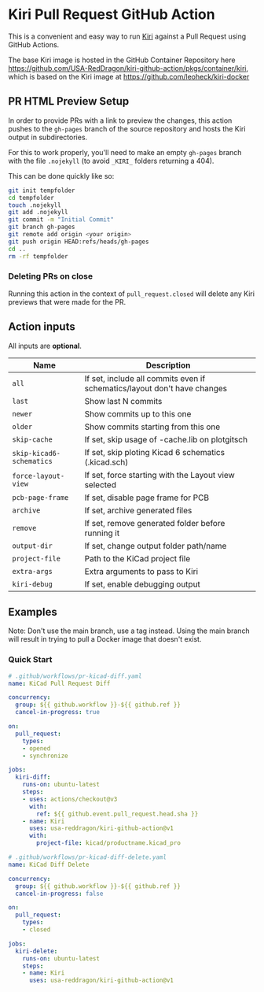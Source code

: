 
# Kiri Pull Request GitHub Action

This is a convenient and easy way to run [Kiri](https://github.com/leoheck/kiri) against a Pull Request using GitHub Actions.

The base Kiri image is hosted in the GitHub Container Repository here <https://github.com/USA-RedDragon/kiri-github-action/pkgs/container/kiri>,
which is based on the Kiri image at <https://github.com/leoheck/kiri-docker>

## PR HTML Preview Setup

In order to provide PRs with a link to preview the changes, this action pushes to the `gh-pages` branch of the source
repository and hosts the Kiri output in subdirectories.

For this to work properly, you'll need to make an empty `gh-pages` branch with the file `.nojekyll` (to avoid `_KIRI_` folders returning a 404).

This can be done quickly like so:

```bash
git init tempfolder
cd tempfolder
touch .nojekyll
git add .nojekyll
git commit -m "Initial Commit"
git branch gh-pages
git remote add origin <your origin>
git push origin HEAD:refs/heads/gh-pages
cd ..
rm -rf tempfolder
```

### Deleting PRs on close

Running this action in the context of `pull_request.closed` will delete any Kiri previews that were made for the PR.

## Action inputs

All inputs are **optional**.

|           Name           |                               Description                                |
| ------------------------ | ------------------------------------------------------------------------ |
| `all`                    | If set, include all commits even if schematics/layout don't have changes |
| `last`                   | Show last N commits                                                      |
| `newer`                  | Show commits up to this one                                              |
| `older`                  | Show commits starting from this one                                      |
| `skip-cache`             | If set, skip usage of -cache.lib on plotgitsch                           |
| `skip-kicad6-schematics` | If set, skip ploting Kicad 6 schematics (.kicad.sch)                     |
| `force-layout-view`      | If set, force starting with the Layout view selected                     |
| `pcb-page-frame`         | If set, disable page frame for PCB                                       |
| `archive`                | If set, archive generated files                                          |
| `remove`                 | If set, remove generated folder before running it                        |
| `output-dir`             | If set, change output folder path/name                                   |
| `project-file`           | Path to the KiCad project file                                           |
| `extra-args`             | Extra arguments to pass to Kiri                                          |
| `kiri-debug`             | If set, enable debugging output                                          |

## Examples

Note: Don't use the main branch, use a tag instead. Using the main branch will result in trying to pull a Docker image that
doesn't exist.

### Quick Start

```yaml
# .github/workflows/pr-kicad-diff.yaml
name: KiCad Pull Request Diff

concurrency:
  group: ${{ github.workflow }}-${{ github.ref }}
  cancel-in-progress: true

on:
  pull_request:
    types:
    - opened
    - synchronize

jobs:
  kiri-diff:
    runs-on: ubuntu-latest
    steps:
    - uses: actions/checkout@v3
      with:
        ref: ${{ github.event.pull_request.head.sha }}
    - name: Kiri
      uses: usa-reddragon/kiri-github-action@v1
      with:
        project-file: kicad/productname.kicad_pro
```

```yaml
# .github/workflows/pr-kicad-diff-delete.yaml
name: KiCad Diff Delete

concurrency:
  group: ${{ github.workflow }}-${{ github.ref }}
  cancel-in-progress: false

on:
  pull_request:
    types:
    - closed

jobs:
  kiri-delete:
    runs-on: ubuntu-latest
    steps:
    - name: Kiri
      uses: usa-reddragon/kiri-github-action@v1
```

